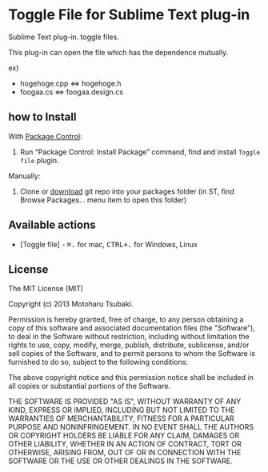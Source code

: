 # Toggle File for Sublime Text plug-in

Sublime Text plug-in. toggle files.

This plug-in can open the file which has the dependence mutually.

ex)
* hogehoge.cpp <=> hogehoge.h
* foogaa.cs <=> foogaa.design.cs

## how to Install ##

With [Package Control](http://wbond.net/sublime_packages/package_control):

1. Run “Package Control: Install Package” command, find and install `Toggle file` plugin.

Manually:

1. Clone or [download](https://github.com/Harurow/sublime_togglefile/archive/master.zip) git repo into your packages folder (in ST, find Browse Packages... menu item to open this folder)


## Available actions ##

* [Toggle file] - <kbd>⌘.</kbd> for mac, <kbd>CTRL+.</kbd> for Windows, Linux

## License
The MIT License (MIT)

Copyright (c) 2013 Motoharu Tsubaki.

Permission is hereby granted, free of charge, to any person obtaining a 
copy of this software and associated documentation files (the "Software"),
to deal in the Software without restriction, including without limitation
the rights to use, copy, modify, merge, publish, distribute, sublicense,
and/or sell copies of the Software, and to permit persons to whom the
Software is furnished to do so, subject to the following conditions:

The above copyright notice and this permission notice shall be included in
all copies or substantial portions of the Software.

THE SOFTWARE IS PROVIDED "AS IS", WITHOUT WARRANTY OF ANY KIND, EXPRESS OR
IMPLIED, INCLUDING BUT NOT LIMITED TO THE WARRANTIES OF MERCHANTABILITY,
FITNESS FOR A PARTICULAR PURPOSE AND NONINFRINGEMENT. IN NO EVENT SHALL THE
AUTHORS OR COPYRIGHT HOLDERS BE LIABLE FOR ANY CLAIM, DAMAGES OR OTHER
LIABILITY, WHETHER IN AN ACTION OF CONTRACT, TORT OR OTHERWISE, ARISING
FROM, OUT OF OR IN CONNECTION WITH THE SOFTWARE OR THE USE OR OTHER
DEALINGS IN THE SOFTWARE.

